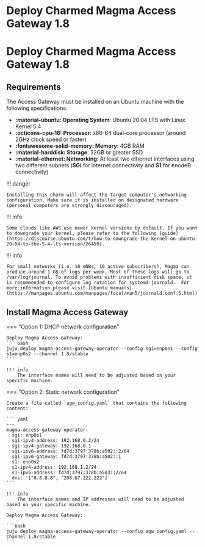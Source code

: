 # Deploy Charmed Magma Access Gateway 1.8

# Deploy Charmed Magma Access Gateway 1.8

## Requirements

The Access Gateway must be installed on an Ubuntu machine with the following specifications:

- **:material-ubuntu: Operating System**: Ubuntu 20.04 LTS with Linux Kernel 5.4
- **:octicons-cpu-16: Processor**: x86-64 dual-core processor (around 2GHz clock speed or faster)
- **:fontawesome-solid-memory: Memory**: 4GB RAM
- **:material-harddisk: Storage**: 32GB or greater SSD
- **:material-ethernet: Networking**: At least two ethernet interfaces using two different subnets (**SGi** for internet connectivity and **S1** for enodeB connectivity)

!!! danger

    Installing this charm will affect the target computer's networking configuration. Make sure it is installed on designated hardware (personal computers are strongly discouraged).

!!! info

    Some clouds like AWS use newer kernel versions by default. If you want to downgrade your kernel, please refer to the following [guide](https://discourse.ubuntu.com/t/how-to-downgrade-the-kernel-on-ubuntu-20-04-to-the-5-4-lts-version/26459).

!!! info

    For small networks (i.e. 10 eNBs, 10 active subscribers), Magma can produce around 1 GB of logs per week. Most of these logs will go to /var/log/journal. To avoid problems with insufficient disk space, it is recommended to configure log rotation for systemd-journald.  For more information please visit [Ubuntu manuals](https://manpages.ubuntu.com/manpages/focal/man5/journald.conf.5.html).

## Install Magma Access Gateway

=== "Option 1: DHCP network configuration"

    Deploy Magma Access Gateway:
    ``` bash
    juju deploy magma-access-gateway-operator --config sgi=enp0s1 --config s1=enp0s2 --channel 1.8/stable
    ```

    !!! info
        The interface names will need to be adjusted based on your specific machine.

=== "Option 2: Static network configuration"

    Create a file called `agw_config.yaml` that contains the following content:

    ``` yaml
    ---
    magma-access-gateway-operator:
      sgi: enp0s1
      sgi-ipv4-address: 192.168.0.2/24
      sgi-ipv4-gateway: 192.168.0.1
      sgi-ipv6-address: fd7d:3797:378b:a502::2/64
      sgi-ipv6-gateway: fd7d:3797:378b:a502::1
      s1: enp0s2
      s1-ipv4-address: 192.168.1.2/24
      s1-ipv6-address: fd7d:3797:378b:a503::2/64
      dns: '["8.8.8.8", "208.67.222.222"]'
    ```

    !!! info
        The interface names and IP addresses will need to be adjusted based on your specific machine.

    Deploy Magma Access Gateway:

    ```bash
    juju deploy magma-access-gateway-operator --config agw_config.yaml --channel 1.8/stable
    ```
